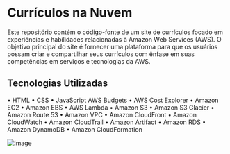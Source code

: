 # Currículos na Nuvem

Este repositório contém o código-fonte de um site de currículos focado em experiências e habilidades relacionadas à Amazon Web Services (AWS). O objetivo principal do site é fornecer uma plataforma para que os usuários possam criar e compartilhar seus currículos com ênfase em suas competências em serviços e tecnologias da AWS.

## Tecnologias Utilizadas

• HTML • CSS • JavaScript AWS Budgets 
• AWS Cost Explorer • Amazon EC2 • Amazon EBS 
• AWS Lambda • Amazon S3 • Amazon S3 Glacier 
• Amazon Route 53 • Amazon VPC • Amazon CloudFront 
• Amazon CloudWatch • Amazon CloudTrail • Amazon Artifact 
• Amazon RDS • Amazon DynamoDB • Amazon CloudFormation

![image](https://github.com/eduardoaalmeidaa/CurriculosNaNuvem/assets/89856553/5ca81d8b-f501-49de-b695-302e652f06a5)
